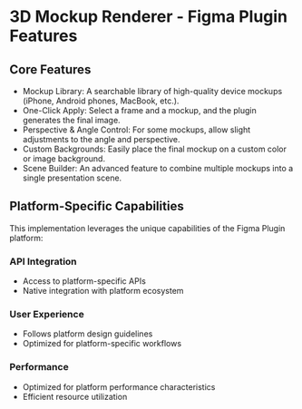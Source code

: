# 3D Mockup Renderer - Figma Plugin Features

## Core Features
- Mockup Library: A searchable library of high-quality device mockups (iPhone, Android phones, MacBook, etc.).
- One-Click Apply: Select a frame and a mockup, and the plugin generates the final image.
- Perspective & Angle Control: For some mockups, allow slight adjustments to the angle and perspective.
- Custom Backgrounds: Easily place the final mockup on a custom color or image background.
- Scene Builder: An advanced feature to combine multiple mockups into a single presentation scene.

## Platform-Specific Capabilities
This implementation leverages the unique capabilities of the Figma Plugin platform:

### API Integration
- Access to platform-specific APIs
- Native integration with platform ecosystem

### User Experience
- Follows platform design guidelines
- Optimized for platform-specific workflows

### Performance
- Optimized for platform performance characteristics
- Efficient resource utilization
